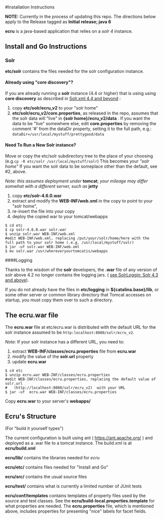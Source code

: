 #Installation Instructions

**NOTE:** Currently in the process of updating this repo.  The directions below apply to the  Release tagged as **Initial release; java 6**

**ecru** is a java-based application that relies on a *solr 4* instance.

## Install and Go Instructions
### Solr
**etc/solr** contains the files needed for the solr configuration instance.

#### Already using "core discovery"?
If you are already running a **solr** instance (4.4 or higher) that is using using **core discovery** as described in [Solr.xml 4.4 and beyond](https://wiki.apache.org/solr/Solr.xml%204.4%20and%20beyond "link to the discussion") :

1. copy **etc/solr/ecru_v2** to your "solr home"
2. **etc/solr/ecru_v2/core.properties**, as released in the repo, assumes that the solr data will "live" in **{solr home}/ecru_v2/data** . If you want the data to be "live" somewhere else, edit **core.properties** by removing the comment '#' from the dataDir property, setting it to the full path, e.g.:
  `dataDir=/usr/local/mystuff/prettygood/data`

#### Need To Run a New Solr instance?

Move or copy the etc/solr subdirectory tree to the place of your choosing (e.g.`cp -R etc/solr /usr/local/mystuff/solr`)  This becomes your *"solr home"*  If you want the solr data to be someplace other than the default, see #2, above.

*Note: this assumes deployment under* **tomcat**; *your mileage may differ somwhat with a different server, such as* **jetty** 


1.  copy **etc/solr-4.6.0.war** 
2.   extract and modify the **WEB-INF/web.xml** in the copy to point to your "solr home",
3.   re-insert the file into your copy
4.  deploy the copied war to your tomcat/webapps 
```
$ cd etc
$ cp solr-4.6.0.war solr.war
$ unzip solr.war WEB-INF/web.xml
#edit WEB-INF/web.xml, replacing /put/your/solr/home/here with the full path to your solr home (.e.g. /usr/local/mystuff/solr)
$ jar -uf solr.war WEB-INF/web.xml
$ mv solr.war /usr/whereveryourtomcatis/webapps
```
####Logging

 Thanks to the wisdom of the **solr** developers, the **.war** file of any version of solr above 4.2 no longer contains the logging jars. ( [see SolrLoggin: Solr 4.3 and above](http://wiki.apache.org/solr/SolrLogging#Solr_4.3_and_above "link to the justification")). 

If you do not already have the files  in **etc/logging** in **${catalina.base}/lib**, or some other server or common library directory that Tomcat accesses on startup, you must copy them over to such a directory.

## The ecru.war file

The **ecru.war** file at etc/ecru.war is distributed with the default URL for the solr instance assumed to be `http:localhost:8080/solr/ecru_v2`.

*Note:* If your solr instance has a different URL, you need to:
1. extract **WEB-INF/classes/ecru.properties** file from **ecru.war**
2. modify the value of the **solr.url** property
3. update **ecru.war**
```
$ cd etc
$ unzip ecru.war WEB-INF/classes/ecru.properties
#edit WEB-INF/classes/ecru.properties, replacing the default value of solr.url 
#   (http://localhost:8080/solr/ecru_v2)  with your URL
$ jar -uf  ecru.war WEB-INF/classes/ecru.properties
``` 
Copy **ecru.war** to your server's **webapps/**


## Ecru's Structure

(For "build it yourself types")

The current configuration is built using
ant ( https://ant.apache.org/ ) and deployed as a .war file to a tomcat instance.  The build.xml is at **ecru/build.xml**


**ecru/lib/** contains the libraries needed for *ecru*

**ecru/etc/** contains files needed for "Install and Go"
 
  
**ecru/src/** contains the usual source files

**ecru/test/** contains what is currently a limited number of JUnit tests

**ecru/conf/templates** contains templates of property files used by the source and test classes.  See the **ecru/build-local.properties.template** for what properties are needed. The **ecru.properties** file, which is mentioned above, includes properties for presenting "nice" labels for facet fields.


